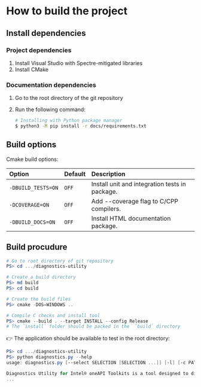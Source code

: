 # How to build the project

## Install dependencies

### Project dependencies

1. Install Visual Studio with Spectre-mitigated libraries
2. Install CMake

### Documentation dependencies

  1. Go to the root directory of the git repository
  2. Run the following command:

     ```bash
     # Installing with Python package manager
     $ python3 -M pip install -r docs/requirements.txt
     ```

## Build options

Cmake build options:

| Option             |Default| Description                                    |
|:-------------------|:------|:-----------------------------------------------|
| `‑DBUILD_TESTS=ON` |`OFF`  | Install unit and integration tests in package. |
| `‑DCOVERAGE=ON`    |`OFF`  | Add --coverage flag to C/CPP compilers.        |
| `‑DBUILD_DOCS=ON`  |`OFF`  | Install HTML documentation package.            |

## Build procudure

```powershell
# Go to root directory of git repository
PS> cd .../diagnostics-utility

# Create a build directory
PS> md build
PS> cd build

# Create the build files
PS> cmake -DOS=WINDOWS ..

# Compile C checks and install tool
PS> cmake --build . --target INSTALL --config Release
# The `install` folder should be packed in the  `build` directory
```

👉 The application should be available to test in the root directory:

```powershell
PS> cd .../diagnostics-utility
PS> python diagnostics.py --help
usage: diagnostics.py [--select SELECTION [SELECTION ...]] [-l] [-c PATH_TO_CONFIG] [-o PATH_TO_OUTPUT | -t] [-u] [-p PATH [PATH ...]] [--force] [-v] [-V] [-h]

Diagnostics Utility for Intel® oneAPI Toolkits is a tool designed to diagnose the system status for using Intel® software.
...
```
